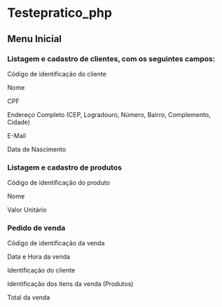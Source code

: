 # Testepratico_php

## Menu Inicial
### Listagem e cadastro de clientes, com os seguintes campos:

 Código de identificação do cliente
 
 Nome
 
 CPF
 
 Endereço Completo (CEP, Logradouro, Número, Bairro, Complemento, Cidade)
 
 E-Mail
 
 Data de Nascimento

### Listagem e cadastro de produtos

 Código de identificação do produto
 
 Nome
 
 Valor Unitário

### Pedido de venda
 Código de identificação da venda 
 
 Data e Hora da venda
 
 Identificação do cliente
 
 Identificação dos itens da venda (Produtos)
 
 Total da venda
